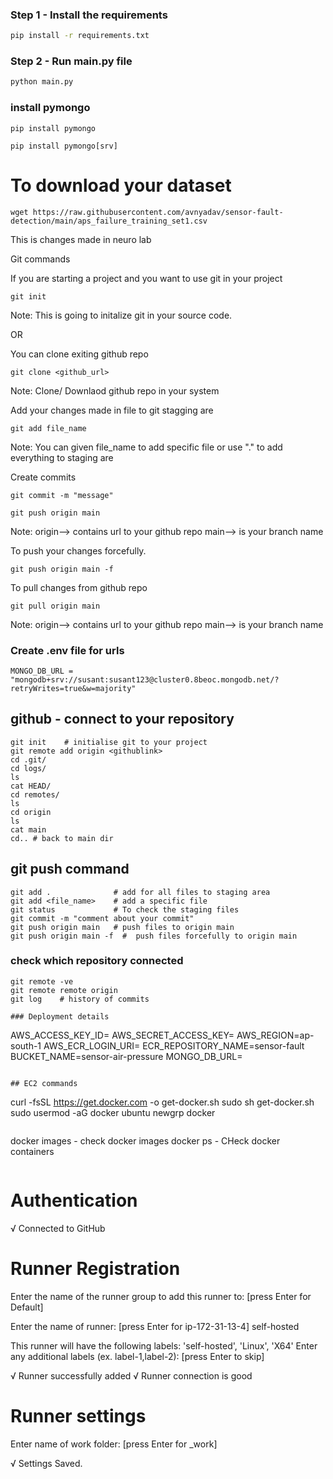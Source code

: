 

### Step 1 - Install the requirements

```bash
pip install -r requirements.txt
```

### Step 2 - Run main.py file

```bash
python main.py
```

### install pymongo
```
pip install pymongo
```
```
pip install pymongo[srv]
```

# To download your dataset

```
wget https://raw.githubusercontent.com/avnyadav/sensor-fault-detection/main/aps_failure_training_set1.csv
```

This is changes made in neuro lab


Git commands

If you are starting a project and you want to use git in your project
```
git init
```
Note: This is going to initalize git in your source code.


OR

You can clone exiting github repo
```
git clone <github_url>
```
Note: Clone/ Downlaod github  repo in your system


Add your changes made in file to git stagging are
```
git add file_name
```
Note: You can given file_name to add specific file or use "." to add everything to staging are


Create commits
```
git commit -m "message"
```

```
git push origin main
```
Note: origin--> contains url to your github repo
main--> is your branch name 

To push your changes forcefully.
```
git push origin main -f
```


To pull  changes from github repo
```
git pull origin main
```
Note: origin--> contains url to your github repo
main--> is your branch name

### Create .env file for urls
```
MONGO_DB_URL = "mongodb+srv://susant:susant123@cluster0.8beoc.mongodb.net/?retryWrites=true&w=majority"
```

## github - connect to your repository
```
git init    # initialise git to your project
git remote add origin <githublink>
cd .git/
cd logs/
ls
cat HEAD/
cd remotes/
ls
cd origin
ls
cat main
cd.. # back to main dir
```
## git push command
```
git add .              # add for all files to staging area
git add <file_name>    # add a specific file 
git status             # To check the staging files 
git commit -m "comment about your commit"
git push origin main   # push files to origin main
git push origin main -f  #  push files forcefully to origin main 

```
### check which repository connected 
```
git remote -ve
git remote remote origin
git log    # history of commits
```

```
### Deployment details 
```
AWS_ACCESS_KEY_ID=
AWS_SECRET_ACCESS_KEY=
AWS_REGION=ap-south-1
AWS_ECR_LOGIN_URI=
ECR_REPOSITORY_NAME=sensor-fault
BUCKET_NAME=sensor-air-pressure
MONGO_DB_URL=
```

## EC2 commands 
```
curl -fsSL https://get.docker.com -o get-docker.sh
sudo sh get-docker.sh
sudo usermod -aG docker ubuntu
newgrp docker
```

```
docker images - check docker images 
docker ps - CHeck docker containers 
```

```
# Authentication


√ Connected to GitHub

# Runner Registration

Enter the name of the runner group to add this runner to: [press Enter for Default] 

Enter the name of runner: [press Enter for ip-172-31-13-4] self-hosted

This runner will have the following labels: 'self-hosted', 'Linux', 'X64' 
Enter any additional labels (ex. label-1,label-2): [press Enter to skip]     

√ Runner successfully added
√ Runner connection is good

# Runner settings

Enter name of work folder: [press Enter for _work] 

√ Settings Saved.
```